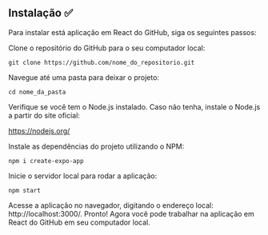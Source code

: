## Instalação ✅

Para instalar está aplicação em React do GitHub, siga os seguintes passos:

Clone o repositório do GitHub para o seu computador local:

`git clone https://github.com/nome_do_repositorio.git`

Navegue até uma pasta para deixar o projeto:

`cd nome_da_pasta`

Verifique se você tem o Node.js instalado. Caso não tenha, instale o Node.js a partir do site oficial:

https://nodejs.org/

Instale as dependências do projeto utilizando o NPM:

`npm i create-expo-app`

Inicie o servidor local para rodar a aplicação:

`npm start`

Acesse a aplicação no navegador, digitando o endereço local: http://localhost:3000/.
Pronto! Agora você pode trabalhar na aplicação em React do GitHub em seu computador local.
